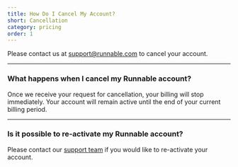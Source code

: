 ```yaml
---
title: How Do I Cancel My Account?
short: Cancellation
category: pricing
order: 1
---
```


Please contact us at [support@runnable.com](mailto:support@runnable.com) to cancel your account.

---

### What happens when I cancel my Runnable account?

Once we receive your request for cancellation, your billing will stop immediately. Your account will remain active until the end of your current billing period.

---

### Is it possible to re-activate my Runnable account?

Please contact our [support team](mailto:support@runnable.com) if you would like to re-activate your account.
